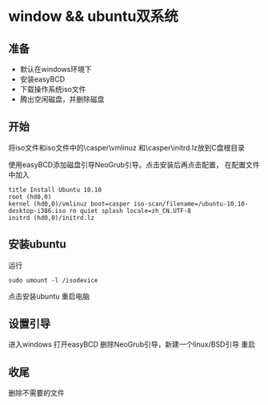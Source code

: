 # window && ubuntu双系统

## 准备
- 默认在windows环境下
- 安装easyBCD
- 下载操作系统iso文件
- 腾出空闲磁盘，并删除磁盘

## 开始
将iso文件和iso文件中的\casper\vmlinuz 和\casper\initrd.lz放到C盘根目录

使用easyBCD添加磁盘引导NeoGrub引导。点击安装后再点击配置，
在配置文件中加入
```
title Install Ubuntu 10.10
root (hd0,0)
kernel (hd0,0)/vmlinuz boot=casper iso-scan/filename=/ubuntu-10.10-desktop-i386.iso ro quiet splash locale=zh_CN.UTF-8
initrd (hd0,0)/initrd.lz
```
## 安装ubuntu
运行
```
sudo umount -l /isodevice
```
点击安装ubuntu
重启电脑

## 设置引导
进入windows
打开easyBCD 删除NeoGrub引导，新建一个linux/BSD引导
重启

## 收尾
删除不需要的文件